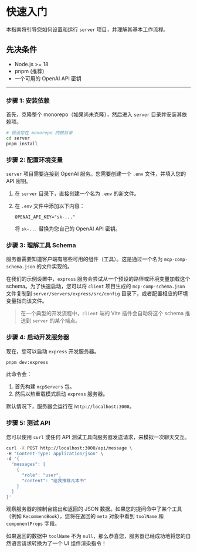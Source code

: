 # 快速入门

本指南将引导您如何设置和运行 `server` 项目，并理解其基本工作流程。

## 先决条件

- Node.js >= 18
- pnpm (推荐)
- 一个可用的 OpenAI API 密钥

---

### 步骤 1: 安装依赖

首先，克隆整个 monorepo（如果尚未克隆），然后进入 `server` 目录并安装其依赖项。

```bash
# 假设您在 monorepo 的根目录
cd server
pnpm install
```

### 步骤 2: 配置环境变量

`server` 项目需要连接到 OpenAI 服务。您需要创建一个 `.env` 文件，并填入您的 API 密钥。

1.  在 `server` 目录下，直接创建一个名为 `.env` 的新文件。
2.  在 `.env` 文件中添加以下内容：

    ```
    OPENAI_API_KEY="sk-..."
    ```

    将 `sk-...` 替换为您自己的 OpenAI API 密钥。

### 步骤 3: 理解工具 Schema

服务器需要知道客户端有哪些可用的组件（工具）。这是通过一个名为 `mcp-comp-schema.json` 的文件实现的。

在我们的示例设置中，`express` 服务会尝试从一个预设的路径或环境变量加载这个 schema。为了快速启动，您可以将 `client` 项目生成的 `mcp-comp-schema.json` 文件复制到 `server/servers/express/src/config` 目录下，或者配置相应的环境变量指向该文件。

> 在一个典型的开发流程中，`client` 端的 Vite 插件会自动将这个 schema 推送到 `server` 的某个端点。

### 步骤 4: 启动开发服务器

现在，您可以启动 `express` 开发服务器。

```bash
pnpm dev:express
```

此命令会：

1.  首先构建 `mcpServers` 包。
2.  然后以热重载模式启动 `express` 服务器。

默认情况下，服务器会运行在 `http://localhost:3000`。

### 步骤 5: 测试 API

您可以使用 `curl` 或任何 API 测试工具向服务器发送请求，来模拟一次聊天交互。

```bash
curl -X POST http://localhost:3000/api/message \
-H "Content-Type: application/json" \
-d '{
  "messages": [
    {
      "role": "user",
      "content": "给我推荐几本书"
    }
  ]
}'
```

观察服务器的控制台输出和返回的 JSON 数据。如果您的提问命中了某个工具（例如 `RecommendBook`），您将在返回的 `meta` 对象中看到 `toolName` 和 `componentProps` 字段。

如果返回的数据中 `toolName` 不为 `null`，那么恭喜您，服务器已经成功地将您的自然语言请求转换为了一个 UI 组件渲染指令！

<!-- 接下来，您可以尝试 [创建您自己的工具](./creating-tools.md)。 -->
